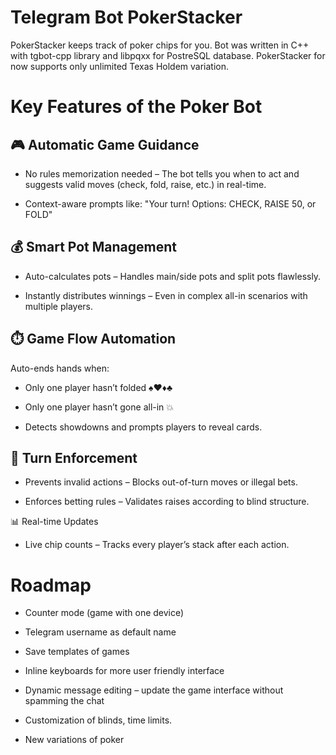 # Telegram Bot PokerStacker

PokerStacker keeps track of poker chips for you. Bot was written in C++ with tgbot-cpp library and libpqxx for PostreSQL database. PokerStacker for now supports only unlimited Texas Holdem variation.

# Key Features of the Poker Bot
## 🎮 Automatic Game Guidance

* No rules memorization needed – The bot tells you when to act and suggests valid moves (check, fold, raise, etc.) in real-time.

* Context-aware prompts like:
    "Your turn! Options: CHECK, RAISE 50, or FOLD"

## 💰 Smart Pot Management

* Auto-calculates pots – Handles main/side pots and split pots flawlessly.

* Instantly distributes winnings – Even in complex all-in scenarios with multiple players.

## ⏱️ Game Flow Automation

Auto-ends hands when:

* Only one player hasn’t folded ♠️♥️♦️♣️

* Only one player hasn’t gone all-in 💥

* Detects showdowns and prompts players to reveal cards.

## 🚦 Turn Enforcement

* Prevents invalid actions – Blocks out-of-turn moves or illegal bets.

* Enforces betting rules – Validates raises according to blind structure.

📊 Real-time Updates

* Live chip counts – Tracks every player’s stack after each action.

# Roadmap

* Counter mode (game with one device)

* Telegram username as default name

* Save templates of games

* Inline keyboards for more user friendly interface

* Dynamic message editing – update the game interface without spamming the chat

* Customization of blinds, time limits.

* New variations of poker
